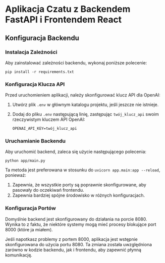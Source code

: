 # Aplikacja Czatu z Backendem FastAPI i Frontendem React

## Konfiguracja Backendu

### Instalacja Zależności

Aby zainstalować zależności backendu, wykonaj poniższe polecenie:

```
pip install -r requirements.txt
```

### Konfiguracja Klucza API

Przed uruchomieniem aplikacji, należy skonfigurować klucz API dla OpenAI:

1. Utwórz plik `.env` w głównym katalogu projektu, jeśli jeszcze nie istnieje.
2. Dodaj do pliku `.env` następującą linię, zastępując `twój_klucz_api` swoim rzeczywistym kluczem API OpenAI:

   ```
   OPENAI_API_KEY=twój_klucz_api
   ```

### Uruchamianie Backendu

Aby uruchomić backend, zaleca się użycie następującego polecenia:

```
python app/main.py
```

Ta metoda jest preferowana w stosunku do `uvicorn app.main:app --reload`, ponieważ:

1. Zapewnia, że wszystkie porty są poprawnie skonfigurowane, aby pasowały do oczekiwań frontendu.
2. Zapewnia bardziej spójne środowisko w różnych konfiguracjach.

### Konfiguracja Portów

Domyślnie backend jest skonfigurowany do działania na porcie 8080. Wynika to z faktu, że niektóre systemy mogą mieć procesy blokujące port 8000 (które ja miałem).

Jeśli napotkasz problemy z portem 8000, aplikacja jest wstępnie skonfigurowana do użycia portu 8080. Ta zmiana została uwzględniona zarówno w kodzie backendu, jak i frontendu, aby zapewnić płynną komunikację.

